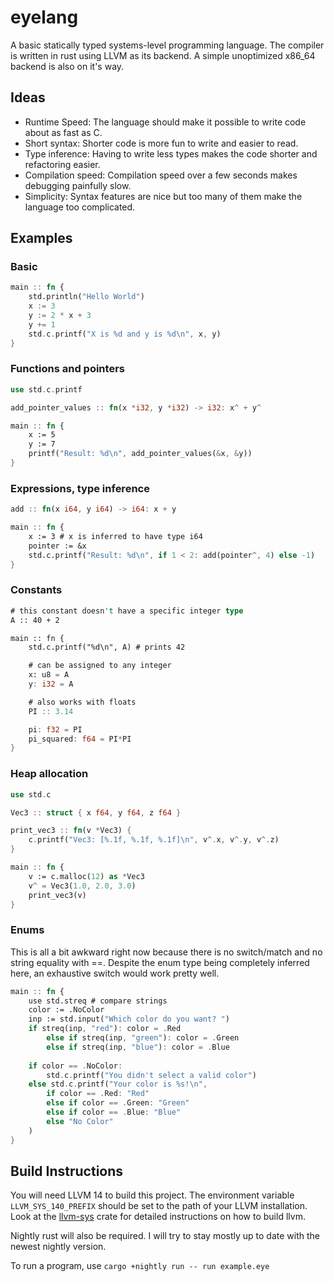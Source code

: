 # eyelang

A basic statically typed systems-level programming language.
The compiler is written in rust using LLVM as its backend.
A simple unoptimized x86_64 backend is also on it's way.

## Ideas
- Runtime Speed: The language should make it possible to write code about as fast as C.
- Short syntax: Shorter code is more fun to write and easier to read.
- Type inference: Having to write less types makes the code shorter and refactoring easier.
- Compilation speed: Compilation speed over a few seconds makes debugging painfully slow.
- Simplicity: Syntax features are nice but too many of them make the language too complicated.

## Examples

### Basic
```rust
main :: fn {
    std.println("Hello World")
    x := 3
    y := 2 * x + 3
    y += 1
    std.c.printf("X is %d and y is %d\n", x, y)
}
```

### Functions and pointers
```rust
use std.c.printf

add_pointer_values :: fn(x *i32, y *i32) -> i32: x^ + y^

main :: fn {
    x := 5
    y := 7
    printf("Result: %d\n", add_pointer_values(&x, &y))
}
```

### Expressions, type inference
```rust
add :: fn(x i64, y i64) -> i64: x + y

main :: fn {
    x := 3 # x is inferred to have type i64
    pointer := &x
    std.c.printf("Result: %d\n", if 1 < 2: add(pointer^, 4) else -1)
}
```
### Constants
```rust
# this constant doesn't have a specific integer type
A :: 40 + 2

main :: fn {
    std.c.printf("%d\n", A) # prints 42

    # can be assigned to any integer
    x: u8 = A
    y: i32 = A

    # also works with floats
    PI :: 3.14

    pi: f32 = PI
    pi_squared: f64 = PI*PI
}
```
### Heap allocation
```rust
use std.c

Vec3 :: struct { x f64, y f64, z f64 }

print_vec3 :: fn(v *Vec3) {
    c.printf("Vec3: [%.1f, %.1f, %.1f]\n", v^.x, v^.y, v^.z)
}

main :: fn {
    v := c.malloc(12) as *Vec3
    v^ = Vec3(1.0, 2.0, 3.0)
    print_vec3(v)
}
```

### Enums
This is all a bit awkward right now because there is no switch/match and no string equality with ==.
Despite the enum type being completely inferred here, an exhaustive switch would work pretty well.
```rust
main :: fn {
    use std.streq # compare strings
    color := .NoColor
    inp := std.input("Which color do you want? ")
    if streq(inp, "red"): color = .Red
        else if streq(inp, "green"): color = .Green
        else if streq(inp, "blue"): color = .Blue
    
    if color == .NoColor:
        std.c.printf("You didn't select a valid color")
    else std.c.printf("Your color is %s!\n",
        if color == .Red: "Red"
        else if color == .Green: "Green"
        else if color == .Blue: "Blue"
        else "No Color"
    )
}
```

## Build Instructions

You will need LLVM 14 to build this project. The environment variable `LLVM_SYS_140_PREFIX` should be set to the path of your LLVM installation. Look at the [llvm-sys](https://crates.io/crates/llvm-sys) crate 
for detailed instructions on how to build llvm.

Nightly rust will also be required. I will try to stay mostly up to date with the newest nightly version.

To run a program, use `cargo +nightly run -- run example.eye`
